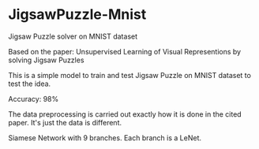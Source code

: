 # JigsawPuzzle-Mnist

Jigsaw Puzzle solver on MNIST dataset

Based on the paper: Unsupervised Learning of Visual Representions by solving Jigsaw Puzzles

This is a simple model to train and test Jigsaw Puzzle on MNIST dataset to test the idea.

Accuracy: 98%

The data preprocessing is carried out exactly how it is done in the cited paper. It's just the data is different.

Siamese Network with 9 branches. Each branch is a LeNet.
